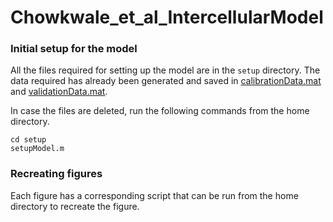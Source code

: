 # Chowkwale_et_al_IntercellularModel

### Initial setup for the model

All the files required for setting up the model are in the `setup` directory. The data required has already been generated and saved in [calibrationData.mat](setup/calibrationData.mat) and [validationData.mat](setup/validationData.mat). 

In case the files are deleted, run the following commands from the home directory.

```
cd setup
setupModel.m
```

### Recreating figures

Each figure has a corresponding script that can be run from the home directory to recreate the figure.
